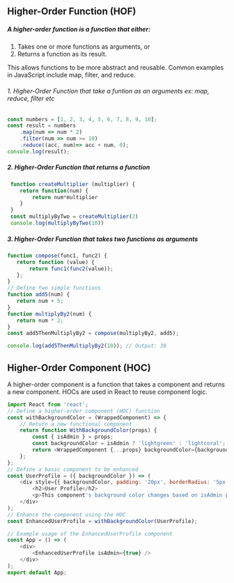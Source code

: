 ## Higher-Order Function (HOF)

##### A higher-order function is a function that either:

1. Takes one or more functions as arguments, or
2. Returns a function as its result.

This allows functions to be more abstract and reusable. Common examples in JavaScript include map, filter, and reduce.

 ###### 1. Higher-Order Function that take a funtion as an arguments ex: map, reduce, filter etc
```javascript
const numbers = [1, 2, 3, 4, 5, 6, 7, 8, 9, 10];
const result = numbers
    .map(num => num * 2)
    .filter(num => num >= 10)
    .reduce((acc, num)=> acc + num, 0);
console.log(result);
```

##### 2. Higher-Order Function that returns a function
```javascript
 function createMultiplier (multiplier) {
    return function(num) {
        return num*multiplier
    }
 }
 const multiplyByTwo = createMultiplier(2)
 console.log(multiplyByTwo(10))
```

 ##### 3. Higher-Order Function that takes two functions as arguments
 ```javascript
function compose(func1, func2) {
    return function (value) {
        return func1(func2(value));
    };
}
// Define two simple functions
function add5(num) {
    return num + 5;
}
function multiplyBy2(num) {
    return num * 2;
}
const add5ThenMultiplyBy2 = compose(multiplyBy2, add5);

console.log(add5ThenMultiplyBy2(10)); // Output: 30
```

## Higher-Order Component (HOC)

A higher-order component is a function that takes a component and returns a new component. HOCs are used in React to reuse component logic.

```javascript
import React from 'react';
// Define a higher-order component (HOC) function
const withBackgroundColor = (WrappedComponent) => {
    // Return a new functional component
    return function WithBackgroundColor(props) {
        const { isAdmin } = props; 
        const backgroundColor = isAdmin ? 'lightgreen' : 'lightcoral';
        return <WrappedComponent {...props} backgroundColor={backgroundColor} />;
    };
};
// Define a basic component to be enhanced
const UserProfile = ({ backgroundColor }) => (
    <div style={{ backgroundColor, padding: '20px', borderRadius: '5px' }}>
        <h2>User Profile</h2>
        <p>This component's background color changes based on isAdmin prop.</p>
    </div>
);
// Enhance the component using the HOC
const EnhancedUserProfile = withBackgroundColor(UserProfile);

// Example usage of the EnhancedUserProfile component
const App = () => (
    <div>
        <EnhancedUserProfile isAdmin={true} />
    </div>
);
export default App;
```


